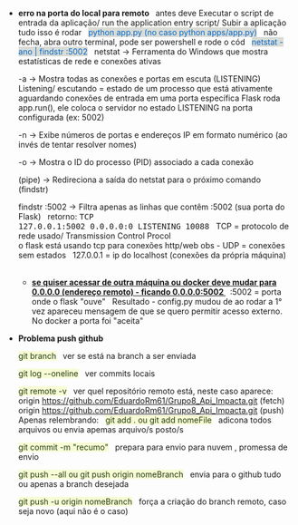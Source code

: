  - <b>erro na porta do local para remoto </b>
&nbsp;
    antes deve Executar o script de entrada da aplicação/ run the application entry script/ Subir a aplicação 
    tudo isso é rodar 
&nbsp;
    <span style="color: #0466c8; background-color: #d9dcd6;">python app.py (no caso python apps/app.py)</span>
&nbsp;
    não fecha, abra outro terminal, pode ser powershell e rode o cód
&nbsp;
    <span style="color: #0466c8; background-color: #d9dcd6;">netstat -ano | findstr :5002</span>
&nbsp;
    netstat -> Ferramenta do Windows que mostra estatísticas de rede e conexões ativas

    -a -> Mostra todas as conexões e portas em escuta (LISTENING)
    Listening/ escutando = estado de um processo que está ativamente aguardando conexões de entrada em uma porta específica
    Flask roda app.run(), ele coloca o servidor no estado LISTENING na porta configurada (ex: 5002)

    -n -> Exibe números de portas e endereços IP em formato numérico (ao invés de tentar resolver nomes)

    -o -> Mostra o ID do processo (PID) associado a cada conexão

    (pipe) -> Redireciona a saída do netstat para o próximo comando (findstr)

    findstr :5002 -> Filtra apenas as linhas que contêm :5002 (sua porta do Flask)
&nbsp;
    retorno:
    <span style="font-family: monospace; white-space: pre;">TCP    127.0.0.1:5002         0.0.0.0:0              LISTENING       10088</span>
&nbsp; 
    TCP = protocolo de rede usado/ Transmission Control Procol  
    o flask está usando tcp para conexões http/web
    obs - UDP = conexões sem estados
&nbsp;
    127.0.0.1 = ip do localhost (conexões da própria máquina)
&nbsp;

    - <b><u> se quiser acessar de outra máquina ou docker deve mudar para 0.0.0.0 (endereço remoto) - ficando 0.0.0.0:5002 </u></b>
&nbsp;
    :5002 = porta onde o flask "ouve"
&nbsp;
Resultado -  config.py mudou de ao rodar a  1° vez apareceu mensagem de que se quero permitir acesso externo. No docker a porta foi "aceita"
&nbsp;
&nbsp;
- <b> Problema push github </b>
&nbsp;

    <span style="color:rgb(35, 59, 14); background-color:rgb(248, 252, 213);">git branch</span>
&nbsp;
    ver se está na branch a ser enviada
&nbsp;

    <span style="color:rgb(35, 59, 14); background-color:rgb(248, 252, 213);">git log --oneline</span>
&nbsp;
    ver commits locais
&nbsp;

    <span style="color:rgb(35, 59, 14); background-color:rgb(248, 252, 213);">git remote -v</span>
&nbsp;
    ver quel repositório remoto está, neste caso aparece:
    origin  https://github.com/EduardoRm61/Grupo8_Api_Impacta.git (fetch)
    origin  https://github.com/EduardoRm61/Grupo8_Api_Impacta.git (push)
&nbsp;
    Apenas relembrando:
&nbsp;
    <span style="color:rgb(35, 59, 14); background-color:rgb(248, 252, 213);">git add . ou git add nomeFile</span>
&nbsp;
    adicona todos arquivos ou envia apemas arquivo/s posto/s
&nbsp;

    <span style="color:rgb(35, 59, 14); background-color:rgb(248, 252, 213);">git commit -m "recumo"</span>
&nbsp;
    prepara para envio para nuvem , promessa de envio
&nbsp;

    <span style="color:rgb(35, 59, 14); background-color:rgb(248, 252, 213);">git push --all ou git push origin nomeBranch</span>
&nbsp;
    envia para o github tudo ou apenas a branch desejada
&nbsp;

    <span style="color:rgb(35, 59, 14); background-color:rgb(248, 252, 213);">git push -u origin nomeBranch</span>
&nbsp;
    força a criação do branch remoto, caso seja novo (aqui não é o caso)

